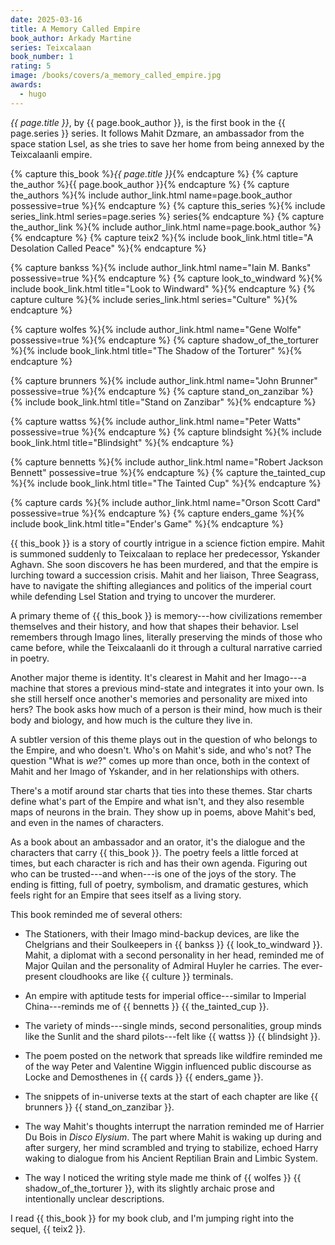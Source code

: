 ```yaml
---
date: 2025-03-16
title: A Memory Called Empire
book_author: Arkady Martine
series: Teixcalaan
book_number: 1
rating: 5
image: /books/covers/a_memory_called_empire.jpg
awards:
  - hugo
---
```


<cite class="book-title">{{ page.title }}</cite>, by <span
class="author-name">{{ page.book_author }}</span>, is the first book in the
<span class="book-series">{{ page.series }}</span> series. It follows Mahit
Dzmare, an ambassador from the space station Lsel, as she tries to save her
home from being annexed by the Teixcalaanli empire.

{% capture this_book %}<cite class="book-title">{{ page.title }}</cite>{% endcapture %}
{% capture the_author %}<span class="author-name">{{ page.book_author }}</span>{% endcapture %}
{% capture the_authors %}{% include author_link.html name=page.book_author possessive=true %}{% endcapture %}
{% capture this_series %}{% include series_link.html series=page.series %} series{% endcapture %}
{% capture the_author_link %}{% include author_link.html name=page.book_author %}{% endcapture %}
{% capture teix2 %}{% include book_link.html title="A Desolation Called Peace" %}{% endcapture %}

{% capture bankss %}{% include author_link.html name="Iain M. Banks" possessive=true %}{% endcapture %}
{% capture look_to_windward %}{% include book_link.html title="Look to Windward" %}{% endcapture %}
{% capture culture %}{% include series_link.html series="Culture" %}{% endcapture %}

{% capture wolfes %}{% include author_link.html name="Gene Wolfe" possessive=true %}{% endcapture %}
{% capture shadow_of_the_torturer %}{% include book_link.html title="The Shadow of the Torturer" %}{% endcapture %}

{% capture brunners %}{% include author_link.html name="John Brunner" possessive=true %}{% endcapture %}
{% capture stand_on_zanzibar %}{% include book_link.html title="Stand on Zanzibar" %}{% endcapture %}

{% capture wattss %}{% include author_link.html name="Peter Watts" possessive=true %}{% endcapture %}
{% capture blindsight %}{% include book_link.html title="Blindsight" %}{% endcapture %}

{% capture bennetts %}{% include author_link.html name="Robert Jackson Bennett" possessive=true %}{% endcapture %}
{% capture the_tainted_cup %}{% include book_link.html title="The Tainted Cup" %}{% endcapture %}

{% capture cards %}{% include author_link.html name="Orson Scott Card" possessive=true %}{% endcapture %}
{% capture enders_game %}{% include book_link.html title="Ender's Game" %}{% endcapture %}

{{ this_book }} is a story of courtly intrigue in a science fiction empire.
Mahit is summoned suddenly to Teixcalaan to replace her predecessor, Yskander
Aghavn. She soon discovers he has been murdered, and that the empire is
lurching toward a succession crisis. Mahit and her liaison, Three Seagrass,
have to navigate the shifting allegiances and politics of the imperial court
while defending Lsel Station and trying to uncover the murderer.

A primary theme of {{ this_book }} is memory---how civilizations remember
themselves and their history, and how that shapes their behavior. Lsel
remembers through Imago lines, literally preserving the minds of those who
came before, while the Teixcalaanli do it through a cultural narrative carried
in poetry.

Another major theme is identity. It's clearest in Mahit and her Imago---a machine
that stores a previous mind-state and integrates it into your own. Is she still
herself once another's memories and personality are mixed into hers? The book
asks how much of a person is their mind, how much is their body and biology,
and how much is the culture they live in.

A subtler version of this theme plays out in the question of who belongs to the
Empire, and who doesn't. Who's on Mahit's side, and who's not? The question
"What is _we_?" comes up more than once, both in the context of Mahit and her
Imago of Yskander, and in her relationships with others.

There's a motif around star charts that ties into these themes. Star charts
define what's part of the Empire and what isn't, and they also resemble maps of
neurons in the brain. They show up in poems, above Mahit's bed, and even in the
names of characters.

As a book about an ambassador and an orator, it's the dialogue and the
characters that carry {{ this_book }}. The poetry feels a little forced at
times, but each character is rich and has their own agenda. Figuring out who
can be trusted---and when---is one of the joys of the story. The ending is
fitting, full of poetry, symbolism, and dramatic gestures, which feels right
for an Empire that sees itself as a living story.

This book reminded me of several others:

- The Stationers, with their Imago mind-backup devices, are like the
  Chelgrians and their Soulkeepers in {{ bankss }} {{ look_to_windward }}.
  Mahit, a diplomat with a second personality in her head, reminded me of
  Major Quilan and the personality of Admiral Huyler he carries. The
  ever-present cloudhooks are like {{ culture }} terminals.

- An empire with aptitude tests for imperial office---similar to Imperial
  China---reminds me of {{ bennetts }} {{ the_tainted_cup }}.

- The variety of minds---single minds, second personalities, group minds like the
  Sunlit and the shard pilots---felt like {{ wattss }} {{ blindsight }}.

- The poem posted on the network that spreads like wildfire reminded me of the
  way Peter and Valentine Wiggin influenced public discourse as Locke and
  Demosthenes in {{ cards }} {{ enders_game }}.

- The snippets of in-universe texts at the start of each chapter are like {{
  brunners }} {{ stand_on_zanzibar }}.

- The way Mahit's thoughts interrupt the narration reminded me of Harrier Du
  Bois in <cite class="video-game-title">Disco Elysium</cite>. The part where
  Mahit is waking up during and after surgery, her mind scrambled and trying to
  stabilize, echoed Harry waking to dialogue from his Ancient Reptilian Brain
  and Limbic System.

- The way I noticed the writing style made me think of {{ wolfes }} {{
  shadow_of_the_torturer }}, with its slightly archaic prose and intentionally
  unclear descriptions.

I read {{ this_book }} for my book club, and I'm jumping right into the sequel,
{{ teix2 }}.
